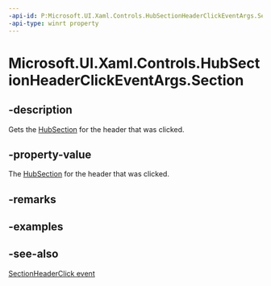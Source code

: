 ```yaml
---
-api-id: P:Microsoft.UI.Xaml.Controls.HubSectionHeaderClickEventArgs.Section
-api-type: winrt property
---
```


<!-- Property syntax
public Windows.UI.Xaml.Controls.HubSection Section { get; }
-->

# Microsoft.UI.Xaml.Controls.HubSectionHeaderClickEventArgs.Section

## -description
Gets the [HubSection](hubsection.md) for the header that was clicked.

## -property-value
The [HubSection](hubsection.md) for the header that was clicked.

## -remarks

## -examples

## -see-also
[SectionHeaderClick event](hub_sectionheaderclick.md)
